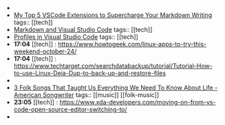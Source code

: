 -
- [My Top 5 VSCode Extensions to Supercharge Your Markdown Writing](https://mayashavin.com/articles/vscode-extensions-markdown-writing)
  tags:: [[tech]]
- [Markdown and Visual Studio Code](https://code.visualstudio.com/Docs/languages/markdown)
  tags:: [[tech]]
- [Profiles in Visual Studio Code](https://code.visualstudio.com/docs/configure/profiles#_doc-writer-profile-template)
  tags:: [[tech]]
- **17:04** [[tech]] :  https://www.howtogeek.com/linux-apps-to-try-this-weekend-october-24/
- **17:04** [[tech]] :  https://www.techtarget.com/searchdatabackup/tutorial/Tutorial-How-to-use-Linux-Deja-Dup-to-back-up-and-restore-files
-
- [3 Folk Songs That Taught Us Everything We Need To Know About Life - American Songwriter](https://americansongwriter.com/3-folk-songs-that-taught-us-everything-we-need-to-know-about-life/)
  tags:: [[music]] [[folk-music]]
- **23:05** [[tech]] :  https://www.xda-developers.com/moving-on-from-vs-code-open-source-editor-switching-to/
-